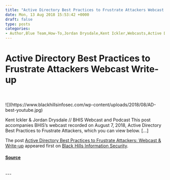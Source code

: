 ```yaml
---
title: "Active Directory Best Practices to Frustrate Attackers Webcast Write-up"
date: Mon, 13 Aug 2018 15:53:42 +0000
draft: false
type: posts
categories: 
- Author,Blue Team,How-To,Jordan Drysdale,Kent Ickler,Webcasts,Active Directory,AD,AWS,Best Practices,Defender,Federation Services,Firewall,Group Policies,Groups,Infrastructure,Job Functional Roles,Jugular,LAPS,LLMNR,LSDOU,Naming Conventions,security,Sysmon,webcast,webcasts,whitelisting
---
```

# Active Directory Best Practices to Frustrate Attackers Webcast Write-up

<br/>

<br/>
![](https://www.blackhillsinfosec.com/wp-content/uploads/2018/08/AD-best-youtube.jpg)

Kent Ickler & Jordan Drysdale // BHIS Webcast and Podcast This post accompanies BHIS’s webcast recorded on August 7, 2018, Active Directory Best Practices to Frustrate Attackers, which you can view below. \[…\]

The post [Active Directory Best Practices to Frustrate Attackers: Webcast & Write-up](https://www.blackhillsinfosec.com/active-directory-best-practices-to-frustrate-attackers-webcast-write-up/) appeared first on [Black Hills Information Security](https://www.blackhillsinfosec.com).

#### [Source](https://www.blackhillsinfosec.com/active-directory-best-practices-to-frustrate-attackers-webcast-write-up/)

<br/>
---
